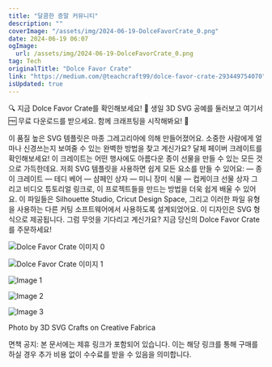 ```yaml
---
title: "달콤한 증말 커뮤니티"
description: ""
coverImage: "/assets/img/2024-06-19-DolceFavorCrate_0.png"
date: 2024-06-19 06:07
ogImage:
  url: /assets/img/2024-06-19-DolceFavorCrate_0.png
tag: Tech
originalTitle: "Dolce Favor Crate"
link: "https://medium.com/@teachcraft99/dolce-favor-crate-293449754070"
isUpdated: true
---
```


🔍 지금 Dolce Favor Crate를 확인해보세요! 📁 생일 3D SVG 공예를 둘러보고 여기서 🆓 무료 다운로드를 받으세요. 함께 크래프팅을 시작해봐요! 🚀

이 품질 높은 SVG 템플릿은 마종 그레고리아에 의해 만들어졌어요. 소중한 사람에게 얼마나 신경쓰는지 보여줄 수 있는 완벽한 방법을 찾고 계신가요? 달체 페이버 크레이트를 확인해보세요! 이 크레이트는 어떤 행사에도 아름다운 종이 선물을 만들 수 있는 모든 것으로 가득한데요. 저희 SVG 템플릿을 사용하면 쉽게 모든 요소를 만들 수 있어요: — 종이 크레이트 — 테디 베어 — 샴페인 상자 — 미니 장미 식물 — 컵케이크 선물 상자 그리고 비디오 튜토리얼 링크로, 이 프로젝트들을 만드는 방법을 더욱 쉽게 배울 수 있어요. 이 파일들은 Silhouette Studio, Cricut Design Space, 그리고 이러한 파일 유형을 사용하는 다른 커팅 소프트웨어에서 사용하도록 설계되었어요. 이 디자인은 SVG 형식으로 제공됩니다. 그럼 무엇을 기다리고 계신가요? 지금 당신의 Dolce Favor Crate를 주문하세요!

![Dolce Favor Crate 이미지 0](/assets/img/2024-06-19-DolceFavorCrate_0.png)

![Dolce Favor Crate 이미지 1](/assets/img/2024-06-19-DolceFavorCrate_1.png)

<!-- cozy-coder - 수평 -->

<ins class="adsbygoogle"
     style="display:block"
     data-ad-client="ca-pub-4877378276818686"
     data-ad-slot="1107185301"
     data-ad-format="auto"
     data-full-width-responsive="true"></ins>

<script>
     (adsbygoogle = window.adsbygoogle || []).push({});
</script>

![Image 1](/assets/img/2024-06-19-DolceFavorCrate_2.png)

![Image 2](/assets/img/2024-06-19-DolceFavorCrate_3.png)

![Image 3](/assets/img/2024-06-19-DolceFavorCrate_4.png)

Photo by 3D SVG Crafts on Creative Fabrica

<!-- cozy-coder - 수평 -->

<ins class="adsbygoogle"
     style="display:block"
     data-ad-client="ca-pub-4877378276818686"
     data-ad-slot="1107185301"
     data-ad-format="auto"
     data-full-width-responsive="true"></ins>

<script>
     (adsbygoogle = window.adsbygoogle || []).push({});
</script>

면책 공지: 본 문서에는 제휴 링크가 포함되어 있습니다. 이는 해당 링크를 통해 구매를 하실 경우 추가 비용 없이 수수료를 받을 수 있음을 의미합니다.
